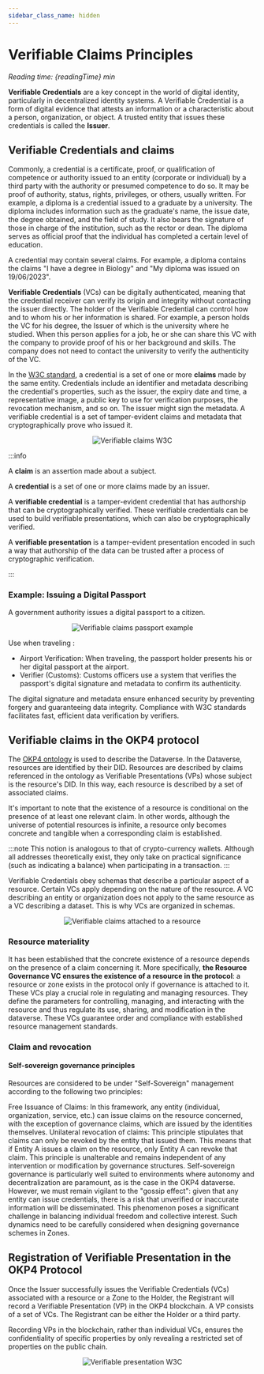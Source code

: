 ```yaml
---
sidebar_class_name: hidden
---
```


# Verifiable Claims Principles

<i>Reading time: {readingTime} min</i>

**Verifiable Credentials** are a key concept in the world of digital identity, particularly in decentralized identity systems. A Verifiable Credential is a form of digital evidence that attests an information or a characteristic about a person, organization, or object. A trusted entity that issues these credentials is called the **Issuer**.

## Verifiable Credentials and claims

Commonly, a credential is a certificate, proof, or qualification of competence or authority issued to an entity (corporate or individual) by a third party with the authority or presumed competence to do so. It may be proof of authority, status, rights, privileges, or others, usually written. For example, a diploma is a credential issued to a graduate by a university. The diploma includes information such as the graduate's name, the issue date, the degree obtained, and the field of study. It also bears the signature of those in charge of the institution, such as the rector or dean. The diploma serves as official proof that the individual has completed a certain level of education.

A credential may contain several claims. For example, a diploma contains the claims "I have a degree in Biology" and "My diploma was issued on 19/06/2023".

**Verifiable Credentials** (VCs) can be digitally authenticated, meaning that the credential receiver can verify its origin and integrity without contacting the issuer directly. The holder of the Verifiable Credential can control how and to whom his or her information is shared. For example, a person holds the VC for his degree, the Issuer of which is the university where he studied. When this person applies for a job, he or she can share this VC with the company to provide proof of his or her background and skills. The company does not need to contact the university to verify the authenticity of the VC.

In the [W3C standard](https://www.w3.org/TR/vc-data-model/), a credential is a set of one or more **claims** made by the same entity. Credentials include an identifier and metadata describing the credential's properties, such as the issuer, the expiry date and time, a representative image, a public key to use for verification purposes, the revocation mechanism, and so on. The issuer might sign the metadata. A verifiable credential is a set of tamper-evident claims and metadata that cryptographically prove who issued it.

<center>
  <img src="/img/content/academy/verifiable-claims-1.webp" alt="Verifiable claims W3C" style={{ maxHeight: "340px" }}></img>
</center>

:::info

A **claim** is an assertion made about a subject.

A **credential** is a set of one or more claims made by an issuer.

A **verifiable credential** is a tamper-evident credential that has authorship that can be cryptographically verified. These verifiable credentials can be used to build verifiable presentations, which can also be cryptographically verified.

A **verifiable presentation** is a tamper-evident presentation encoded in such a way that authorship of the data can be trusted after a process of cryptographic verification.

:::

### Example: Issuing a Digital Passport

A government authority issues a digital passport to a citizen.

<center>
  <img src="/img/content/academy/verifiable-claims-2.webp" alt="Verifiable claims passport example" style={{ maxHeight: "650px" }}></img>
</center>

Use when traveling :

- Airport Verification: When traveling, the passport holder presents his or her digital passport at the airport.
- Verifier (Customs): Customs officers use a system that verifies the passport's digital signature and metadata to confirm its authenticity.

The digital signature and metadata ensure enhanced security by preventing forgery and guaranteeing data integrity. Compliance with W3C standards facilitates fast, efficient data verification by verifiers.

## Verifiable claims in the OKP4 protocol

The [OKP4 ontology](https://docs.okp4.network/academy/resources#ontology-how-its-represented-semantic-description) is used to describe the Dataverse. In the Dataverse, resources are identified by their DID. Resources are described by claims referenced in the ontology as Verifiable Presentations (VPs) whose subject is the resource's DID. In this way, each resource is described by a set of associated claims.

It's important to note that the existence of a resource is conditional on the presence of at least one relevant claim. In other words, although the universe of potential resources is infinite, a resource only becomes concrete and tangible when a corresponding claim is established.

:::note
This notion is analogous to that of crypto-currency wallets. Although all addresses theoretically exist, they only take on practical significance (such as indicating a balance) when participating in a transaction.
:::

Verifiable Credentials obey schemas that describe a particular aspect of a resource. Certain VCs apply depending on the nature of the resource. A VC describing an entity or organization does not apply to the same resource as a VC describing a dataset. This is why VCs are organized in schemas.

<center>
  <img src="/img/content/academy/verifiable-claims-3.webp" alt="Verifiable claims attached to a resource" style={{ maxHeight: "400px" }}></img>
</center>

### Resource materiality

It has been established that the concrete existence of a resource depends on the presence of a claim concerning it. More specifically, **the Resource Governance VC ensures the existence of a resource in the protocol**: a resource or zone exists in the protocol only if governance is attached to it.
These VCs play a crucial role in regulating and managing resources. They define the parameters for controlling, managing, and interacting with the resource and thus regulate its use, sharing, and modification in the dataverse. These VCs guarantee order and compliance with established resource management standards.

### Claim and revocation

#### Self-sovereign governance principles

Resources are considered to be under "Self-Sovereign" management according to the following two principles:

Free Issuance of Claims: In this framework, any entity (individual, organization, service, etc.) can issue claims on the resource concerned, with the exception of governance claims, which are issued by the identities themselves.
Unilateral revocation of claims: This principle stipulates that claims can only be revoked by the entity that issued them. This means that if Entity A issues a claim on the resource, only Entity A can revoke that claim. This principle is unalterable and remains independent of any intervention or modification by governance structures.
Self-sovereign governance is particularly well suited to environments where autonomy and decentralization are paramount, as is the case in the OKP4 dataverse. However, we must remain vigilant to the "gossip effect": given that any entity can issue credentials, there is a risk that unverified or inaccurate information will be disseminated. This phenomenon poses a significant challenge in balancing individual freedom and collective interest. Such dynamics need to be carefully considered when designing governance schemes in Zones.

## Registration of Verifiable Presentation in the OKP4 Protocol

Once the Issuer successfully issues the Verifiable Credentials (VCs) associated with a resource or a Zone to the Holder, the Registrant will record a Verifiable Presentation (VP) in the OKP4 blockchain. A VP consists of a set of VCs. The Registrant can be either the Holder or a third party.

Recording VPs in the blockchain, rather than individual VCs, ensures the confidentiality of specific properties by only revealing a restricted set of properties on the public chain.

<center>
  <img src="/img/content/academy/verifiable-claims-4.webp" alt="Verifiable presentation W3C" style={{ maxHeight: "360px" }}></img>
</center>

